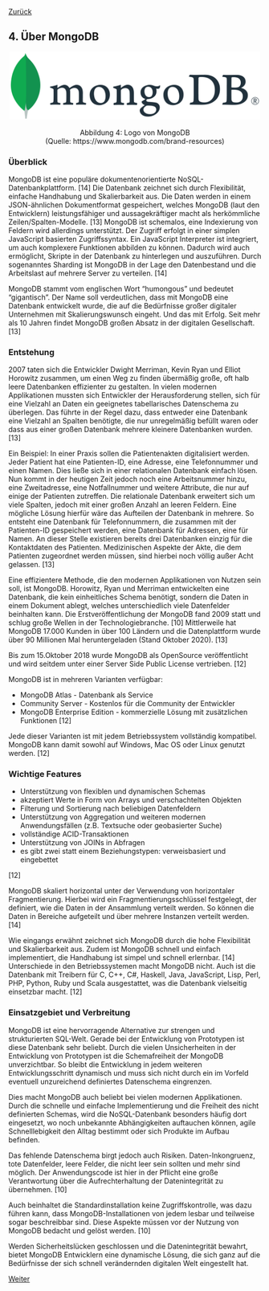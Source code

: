 [Zurück](03_Ueber_PostgreSQL.md)

## 4. Über MongoDB

<p align="center">
<img width="500" src="img/MongoDB_Logo.png">
</p>
<p align="center">
Abbildung 4: Logo von MongoDB<br>
(Quelle:  https://www.mongodb.com/brand-resources)
</p>

### Überblick

MongoDB ist eine populäre dokumentenorientierte NoSQL-Datenbankplattform. [14] Die Datenbank zeichnet sich durch Flexibilität, einfache Handhabung und Skalierbarkeit aus. Die Daten werden in einem JSON-ähnlichen Dokumentformat gespeichert, welches MongoDB (laut den Entwicklern) leistungsfähiger und aussagekräftiger macht als herkömmliche Zeilen/Spalten-Modelle. [13] MongoDB ist schemalos, eine Indexierung von Feldern wird allerdings unterstützt. Der Zugriff erfolgt in einer simplen JavaScript basierten Zugriffssyntax. Ein JavaScript Interpreter ist integriert, um auch komplexere Funktionen abbilden zu können. Dadurch wird auch ermöglicht, Skripte in der Datenbank zu hinterlegen und auszuführen. Durch sogenanntes Sharding ist MongoDB in der Lage den Datenbestand und die Arbeitslast auf mehrere Server zu verteilen. [14]

MongoDB stammt vom englischen Wort “humongous” und bedeutet “gigantisch”. Der Name soll verdeutlichen, dass mit MongoDB eine Datenbank entwickelt wurde, die auf die Bedürfnisse großer digitaler Unternehmen mit Skalierungswunsch eingeht. Und das mit Erfolg. Seit mehr als 10 Jahren findet MongoDB großen Absatz in der digitalen Gesellschaft. [13] 

### Entstehung

2007 taten sich die Entwickler Dwight Merriman, Kevin Ryan und Elliot Horowitz zusammen, um einen Weg zu finden übermäßig große, oft halb leere Datenbanken effizienter zu gestalten. In vielen modernen Applikationen mussten sich Entwickler der Herausforderung stellen, sich für eine Vielzahl an Daten ein geeignetes tabellarisches Datenschema zu überlegen. Das führte in der Regel dazu, dass entweder eine Datenbank eine Vielzahl an Spalten benötigte, die nur unregelmäßig befüllt waren oder dass aus einer großen Datenbank mehrere kleinere Datenbanken wurden. [13] 

Ein Beispiel: In einer Praxis sollen die Patientenakten digitalisiert werden. Jeder Patient hat eine Patienten-ID, eine Adresse, eine Telefonnummer und einen Namen. Dies ließe sich in einer relationalen Datenbank einfach lösen. Nun kommt in der heutigen Zeit jedoch noch eine Arbeitsnummer hinzu, eine Zweitadresse, eine Notfallnummer und weitere Attribute, die nur auf einige der Patienten zutreffen. Die relationale Datenbank erweitert sich um viele Spalten, jedoch mit einer großen Anzahl an leeren Feldern. Eine mögliche Lösung hierfür wäre das Aufteilen der Datenbank in mehrere. So entsteht eine Datenbank für Telefonnummern, die zusammen mit der Patienten-ID gespeichert werden, eine Datenbank für Adressen, eine für Namen. An dieser Stelle existieren bereits drei Datenbanken einzig für die Kontaktdaten des Patienten. Medizinischen Aspekte der Akte, die dem Patienten zugeordnet werden müssen, sind hierbei noch völlig außer Acht gelassen. [13] 

Eine effizientere Methode, die den modernen Applikationen von Nutzen sein soll, ist MongoDB. Horowitz, Ryan und Merriman entwickelten eine Datenbank, die kein einheitliches Schema benötigt, sondern die Daten in einem Dokument ablegt, welches unterschiedlich viele Datenfelder beinhalten kann. Die Erstveröffentlichung der MongoDB fand 2009 statt und schlug große Wellen in der Technologiebranche. [10] Mittlerweile hat MongoDB 17.000 Kunden in über 100 Ländern und die Datenplattform wurde über 90 Millionen Mal heruntergeladen (Stand Oktober 2020). [13] 

Bis zum 15.Oktober 2018 wurde MongoDB als OpenSource veröffentlicht und wird seitdem unter einer Server Side Public License vertrieben. [12]

MongoDB ist in mehreren Varianten verfügbar:

- MongoDB Atlas - Datenbank als Service
- Community Server - Kostenlos für die Community der Entwickler
- MongoDB Enterprise Edition - kommerzielle Lösung mit zusätzlichen Funktionen [12]

Jede dieser Varianten ist mit jedem Betriebssystem vollständig kompatibel. MongoDB kann damit sowohl auf Windows, Mac OS oder Linux genutzt werden. [12]

### Wichtige Features

- Unterstützung von flexiblen und dynamischen Schemas
- akzeptiert Werte in Form von Arrays und verschachtelten Objekten
- Filterung und Sortierung nach beliebigen Datenfeldern
- Unterstützung von Aggregation und weiteren modernen Anwendungsfällen (z.B. Textsuche oder geobasierter Suche)
- vollständige ACID-Transaktionen
- Unterstützung von JOINs in Abfragen
- es gibt zwei statt einem Beziehungstypen: verweisbasiert und eingebettet 

[12]

MongoDB skaliert horizontal unter der Verwendung von horizontaler Fragmentierung. Hierbei wird ein Fragmentierungsschlüssel festgelegt, der definiert, wie die Daten in der Ansammlung verteilt werden. So können die Daten in Bereiche aufgeteilt und über mehrere Instanzen verteilt werden. [14]

Wie eingangs erwähnt zeichnet sich MongoDB durch die hohe Flexibilität und Skalierbarkeit aus. Zudem ist MongoDB schnell und einfach implementiert, die Handhabung ist simpel und schnell erlernbar. [14] Unterschiede in den Betriebssystemen macht MongoDB nicht. Auch ist die Datenbank mit Treibern für C, C++, C#, Haskell, Java, JavaScript, Lisp, Perl, PHP, Python, Ruby und Scala ausgestattet, was die Datenbank vielseitig einsetzbar macht. [12]

### Einsatzgebiet und Verbreitung

MongoDB ist eine hervorragende Alternative zur strengen und strukturierten SQL-Welt. Gerade bei der Entwicklung von Prototypen ist diese Datenbank sehr beliebt. Durch die vielen Unsicherheiten in der Entwicklung von Prototypen ist die Schemafreiheit der MongoDB unverzichtbar. So bleibt die Entwicklung in jedem weiteren Entwicklungsschritt dynamisch und muss sich nicht durch ein im Vorfeld eventuell unzureichend definiertes Datenschema eingrenzen. 

Dies macht MongoDB auch beliebt bei vielen modernen Applikationen. Durch die schnelle und einfache Implementierung und die Freiheit des nicht definierten Schemas, wird die NoSQL-Datenbank besonders häufig dort eingesetzt, wo noch unbekannte Abhängigkeiten auftauchen können, agile Schnelllebigkeit den Alltag bestimmt oder sich Produkte im Aufbau befinden.

Das fehlende Datenschema birgt jedoch auch Risiken. Daten-Inkongruenz, tote Datenfelder, leere Felder, die nicht leer sein sollten und mehr sind möglich. Der Anwendungscode ist hier in der Pflicht eine große Verantwortung über die Aufrechterhaltung der Datenintegrität zu übernehmen. [10]

Auch beinhaltet die Standardinstallation keine Zugriffskontrolle, was dazu führen kann, dass MongoDB-Installationen von jedem lesbar und teilweise sogar beschreibbar sind. Diese Aspekte müssen vor der Nutzung von MongoDB bedacht und gelöst werden. [10]

Werden Sicherheitslücken geschlossen und die Datenintegrität bewahrt, bietet MongoDB Entwicklern eine dynamische Lösung, die sich ganz auf die Bedürfnisse der sich schnell verändernden digitalen Welt eingestellt hat.


[Weiter](05_Vergleich_der_JSON_Verarbeitung.md)

